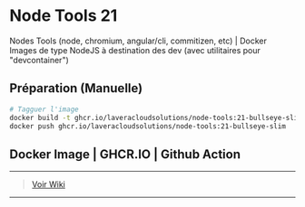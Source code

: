 # Node Tools 21

Nodes Tools (node, chromium, angular/cli, commitizen, etc) | Docker Images de type NodeJS à destination des dev (avec utilitaires pour "devcontainer")

## Préparation (Manuelle)

```bash
# Tagguer l'image
docker build -t ghcr.io/laveracloudsolutions/node-tools:21-bullseye-slim .
docker push ghcr.io/laveracloudsolutions/node-tools:21-bullseye-slim
```

## Docker Image | GHCR.IO | Github Action
___
> [Voir Wiki](https://dev.azure.com/petrolavera/ArchitectureApplicative/_wiki/wikis/Architecture%20applicative/340/Images-Docker-(-GitHub))
___